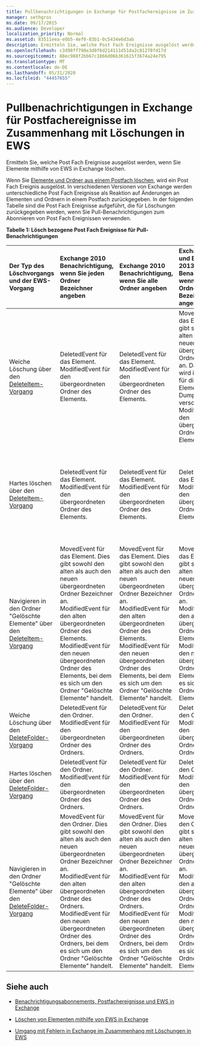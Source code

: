 ```yaml
---
title: Pullbenachrichtigungen in Exchange für Postfachereignisse im Zusammenhang mit Löschungen in EWS
manager: sethgros
ms.date: 09/17/2015
ms.audience: Developer
localization_priority: Normal
ms.assetid: 83511eea-e0b5-4ef0-83b1-0c5434e6d3ab
description: Ermitteln Sie, welche Post Fach Ereignisse ausgelöst werden, wenn Sie Elemente mithilfe von EWS in Exchange löschen.
ms.openlocfilehash: c3d98ff798e3d0f6d214111d51da2c81278fd17d
ms.sourcegitcommit: 88ec988f2bb67c1866d06b361615f3674a24e795
ms.translationtype: MT
ms.contentlocale: de-DE
ms.lasthandoff: 05/31/2020
ms.locfileid: "44457655"
---
```

# <a name="pull-notifications-for-ews-deletion-related-mailbox-events-in-exchange"></a>Pullbenachrichtigungen in Exchange für Postfachereignisse im Zusammenhang mit Löschungen in EWS

Ermitteln Sie, welche Post Fach Ereignisse ausgelöst werden, wenn Sie Elemente mithilfe von EWS in Exchange löschen.
  
Wenn Sie [Elemente und Ordner aus einem Postfach löschen](deleting-items-by-using-ews-in-exchange.md), wird ein Post Fach Ereignis ausgelöst. In verschiedenen Versionen von Exchange werden unterschiedliche Post Fach Ereignisse als Reaktion auf Änderungen an Elementen und Ordnern in einem Postfach zurückgegeben. In der folgenden Tabelle sind die Post Fach Ereignisse aufgeführt, die für Löschungen zurückgegeben werden, wenn Sie Pull-Benachrichtigungen zum Abonnieren von Post Fach Ereignissen verwenden. 
  
**Tabelle 1: Lösch bezogene Post Fach Ereignisse für Pull-Benachrichtigungen**

|**Der Typ des Löschvorgangs und der EWS-Vorgang**|**Exchange 2010 Benachrichtigung, wenn Sie jeden Ordner Bezeichner angeben**|**Exchange 2010 Benachrichtigung, wenn Sie alle Ordner angeben**|**Exchange Online und Exchange 2013 Benachrichtigung, wenn Sie jeden Ordner Bezeichner angeben**|**Exchange Online und Exchange 2013, wenn Sie alle Ordner angeben**|
|:-----|:-----|:-----|:-----|:-----|
|Weiche Löschung über den [DeleteItem-Vorgang](https://msdn.microsoft.com/library/3e26c416-fa12-476e-bfd2-5c1f4bb7b348%28Office.15%29.aspx) <br/> |DeletedEvent für das Element.  <br/> ModifiedEvent für den übergeordneten Ordner des Elements.  <br/> |DeletedEvent für das Element.  <br/> ModifiedEvent für den übergeordneten Ordner des Elements.  <br/> |MovedEvent für das Element. Dies gibt sowohl den alten als auch den neuen übergeordneten Ordner Bezeichner an. Das Element wird in den Ordner für die gelöschten Elemente im Dumpster verschoben.   <br/> ModifiedEvent für den übergeordneten Ordner des Elements.  <br/> |DeletedEvent für das Element.  <br/> DeletedEvent für das Element aus dem standardmäßigen Suchordner AllItems.  <br/> ModifiedEvent für den übergeordneten Ordner des Elements.  <br/> |
|Hartes löschen über den [DeleteItem-Vorgang](https://msdn.microsoft.com/library/3e26c416-fa12-476e-bfd2-5c1f4bb7b348%28Office.15%29.aspx) <br/> |DeletedEvent für das Element.  <br/> ModifiedEvent für den übergeordneten Ordner des Elements.  <br/> |DeletedEvent für das Element.  <br/> ModifiedEvent für den übergeordneten Ordner des Elements.  <br/> |DeletedEvent für das Element.  <br/> ModifiedEvent für den übergeordneten Ordner des Elements.  <br/> |DeletedEvent für das Element.  <br/> DeletedEvent für das Element aus dem standardmäßigen Suchordner AllItems.  <br/> ModifiedEvent für den übergeordneten Ordner des Elements.  <br/> |
|Navigieren in den Ordner "Gelöschte Elemente" über den [DeleteItem-Vorgang](https://msdn.microsoft.com/library/3e26c416-fa12-476e-bfd2-5c1f4bb7b348%28Office.15%29.aspx) <br/> |MovedEvent für das Element. Dies gibt sowohl den alten als auch den neuen übergeordneten Ordner Bezeichner an.  <br/> ModifiedEvent für den alten übergeordneten Ordner des Elements.  <br/> ModifiedEvent für den neuen übergeordneten Ordner des Elements, bei dem es sich um den Ordner "Gelöschte Elemente" handelt.  <br/> |MovedEvent für das Element. Dies gibt sowohl den alten als auch den neuen übergeordneten Ordner Bezeichner an.  <br/> ModifiedEvent für den alten übergeordneten Ordner des Elements.  <br/> ModifiedEvent für den neuen übergeordneten Ordner des Elements, bei dem es sich um den Ordner "Gelöschte Elemente" handelt.  <br/> |MovedEvent für das Element. Dies gibt sowohl den alten als auch den neuen übergeordneten Ordner Bezeichner an.  <br/> ModifiedEvent für den alten übergeordneten Ordner des Elements.  <br/> ModifiedEvent für den neuen übergeordneten Ordner des Elements, bei dem es sich um den Ordner "Gelöschte Elemente" handelt.  <br/> |DeletedEvent aus dem standardmäßigen Suchordner von AllItems.  <br/> CreatedEvent für das Element im Ordner AllItems.  <br/> ModifiedEvent für den ursprünglichen übergeordneten Ordner des Elements.  <br/> ModifiedEvent für den Ordner "Gelöschte Elemente".  <br/> |
|Weiche Löschung über den [DeleteFolder-Vorgang](https://msdn.microsoft.com/library/b0f92682-4895-4bcf-a4a1-e4c2e8403979%28Office.15%29.aspx) <br/> |DeletedEvent für den Ordner.  <br/> ModifiedEvent für den übergeordneten Ordner des Ordners.  <br/> |DeletedEvent für den Ordner.  <br/> ModifiedEvent für den übergeordneten Ordner des Ordners.  <br/> |DeletedEvent für den Ordner.  <br/> ModifiedEvent für den übergeordneten Ordner des Ordners.  <br/> |DeletedEvent für den Ordner.  <br/> ModifiedEvent für den übergeordneten Ordner des Ordners.  <br/> |
|Hartes löschen über den [DeleteFolder-Vorgang](https://msdn.microsoft.com/library/b0f92682-4895-4bcf-a4a1-e4c2e8403979%28Office.15%29.aspx) <br/> |DeletedEvent für den Ordner.  <br/> ModifiedEvent für den übergeordneten Ordner des Ordners.  <br/> |DeletedEvent für den Ordner.  <br/> ModifiedEvent für den übergeordneten Ordner des Ordners.  <br/> |DeletedEvent für den Ordner.  <br/> ModifiedEvent für den übergeordneten Ordner des Ordners.  <br/> |DeletedEvent für den Ordner.  <br/> ModifiedEvent für den übergeordneten Ordner des Ordners.  <br/> |
|Navigieren in den Ordner "Gelöschte Elemente" über den [DeleteFolder-Vorgang](https://msdn.microsoft.com/library/b0f92682-4895-4bcf-a4a1-e4c2e8403979%28Office.15%29.aspx) <br/> |MovedEvent für den Ordner. Dies gibt sowohl den alten als auch den neuen übergeordneten Ordner Bezeichner an.  <br/> ModifiedEvent für den alten übergeordneten Ordner des Ordners.  <br/> ModifiedEvent für den neuen übergeordneten Ordner des Ordners, bei dem es sich um den Ordner "Gelöschte Elemente" handelt.  <br/> |MovedEvent für den Ordner. Dies gibt sowohl den alten als auch den neuen übergeordneten Ordner Bezeichner an.  <br/> ModifiedEvent für den alten übergeordneten Ordner des Ordners.  <br/> ModifiedEvent für den neuen übergeordneten Ordner des Ordners, bei dem es sich um den Ordner "Gelöschte Elemente" handelt.  <br/> |MovedEvent für den Ordner. Dies gibt sowohl den alten als auch den neuen übergeordneten Ordner Bezeichner an.  <br/> ModifiedEvent für den alten übergeordneten Ordner des Ordners.  <br/> ModifiedEvent für den neuen übergeordneten Ordner des Ordners, bei dem es sich um den Ordner "Gelöschte Elemente" handelt.  <br/> |ModifiedEvent für den alten übergeordneten Ordner des Ordners.  <br/> ModifiedEvent für den neuen übergeordneten Ordner des Ordners, bei dem es sich um den Ordner "Gelöschte Elemente" handelt.  <br/> |
   
## <a name="see-also"></a>Siehe auch


- [Benachrichtigungsabonnements, Postfachereignisse und EWS in Exchange](notification-subscriptions-mailbox-events-and-ews-in-exchange.md)
    
- [Löschen von Elementen mithilfe von EWS in Exchange](deleting-items-by-using-ews-in-exchange.md)
    
- [Umgang mit Fehlern in Exchange im Zusammenhang mit Löschungen in EWS](handling-deletion-related-errors-in-ews-in-exchange.md)
    

